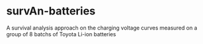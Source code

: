 # survAn-batteries
A survival analysis approach on the charging voltage curves measured on a group of 8 batchs of Toyota Li-ion batteries 

